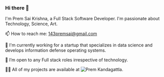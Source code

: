 ### Hi there 👋

I'm Prem Sai Krishna, a Full Stack Software Developer. I'm passionate about Technology, Science, Art.

📫 How to reach me: 143premsai@gmail.com

🔭 I'm currently working for a startup that specializes in data science and develops information defense operating systems.

🤝 I’m open to any Full stack roles irrespective of technology.

👨‍💻 All of my projects are available at ![Prem Kandagattla](https://github.com/premkandagattla).
